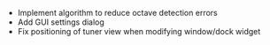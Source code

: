 * Implement algorithm to reduce octave detection errors
* Add GUI settings dialog
* Fix positioning of tuner view when modifying window/dock widget
